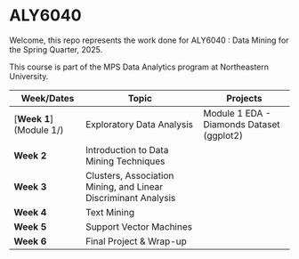 # ALY6040

Welcome, this repo represents the work done for ALY6040 : Data Mining for the Spring Quarter, 2025.

This course is part of the MPS Data Analytics program at Northeastern University.

|   Week/Dates | Topic | Projects |
|----|----|----|
| [**Week 1**](Module 1/) | Exploratory Data Analysis | Module 1 EDA - Diamonds Dataset (ggplot2) |
| **Week 2** | Introduction to Data Mining Techniques |  |
| **Week 3** | Clusters, Association Mining, and Linear Discriminant Analysis |  |
| **Week 4** | Text Mining |  |
| **Week 5** | Support Vector Machines |  |
| **Week 6** | Final Project & Wrap-up |  |
